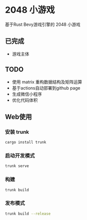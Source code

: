 # 2048 小游戏

基于Rust Bevy游戏引擎的 2048 小游戏

## 已完成
- 游戏主体

## TODO
- 使用 matrix 重构数据结构及矩阵运算
- 基于actions自动部署到github page
- 生成微信小程序
- 优化代码体积

## Web使用
### 安装 trunk
```bash
cargo install trunk
```

### 启动开发模式
```bash
trunk serve
```

### 构建
```bash
trunk build
```

### 发布模式
```bash
trunk build --release
```